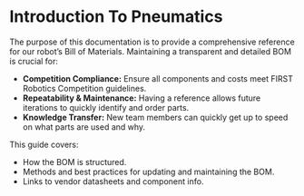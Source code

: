 # Introduction To Pneumatics

The purpose of this documentation is to provide a comprehensive reference for our robot’s Bill of Materials. Maintaining a transparent and detailed BOM is crucial for:

- **Competition Compliance:** Ensure all components and costs meet FIRST Robotics Competition guidelines.
- **Repeatability & Maintenance:** Having a reference allows future iterations to quickly identify and order parts.
- **Knowledge Transfer:** New team members can quickly get up to speed on what parts are used and why.

This guide covers:
- How the BOM is structured.
- Methods and best practices for updating and maintaining the BOM.
- Links to vendor datasheets and component info.
